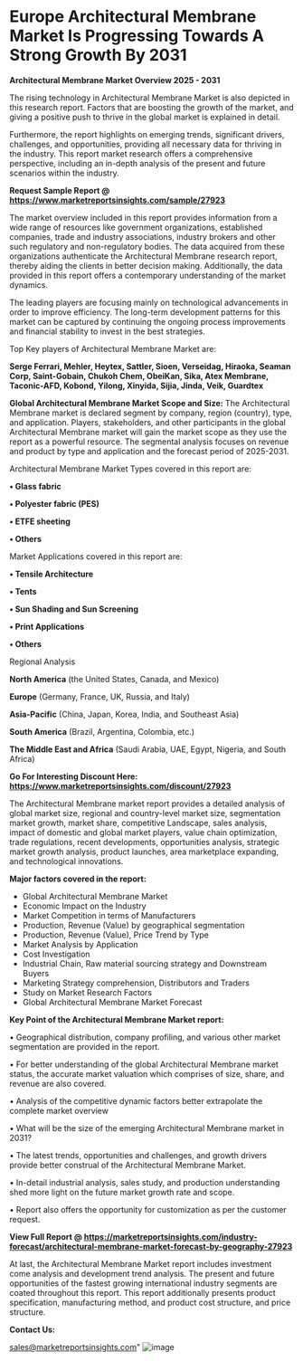 # Europe Architectural Membrane Market Is Progressing Towards A Strong Growth By 2031

<Strong> Architectural Membrane Market Overview 2025 - 2031</strong>

The rising technology in Architectural Membrane Market is also depicted in this research report. Factors that are boosting the growth of the market, and giving a positive push to thrive in the global market is explained in detail.

Furthermore, the report highlights on emerging trends, significant drivers, challenges, and opportunities, providing all necessary data for thriving in the industry. This report market research offers a comprehensive perspective, including an in-depth analysis of the present and future scenarios within the industry.

<strong>Request Sample Report @ <a href=https://www.marketreportsinsights.com/sample/27923>https://www.marketreportsinsights.com/sample/27923</a></strong>

The market overview included in this report provides information from a wide range of resources like government organizations, established companies, trade and industry associations, industry brokers and other such regulatory and non-regulatory bodies. The data acquired from these organizations authenticate the Architectural Membrane research report, thereby aiding the clients in better decision making. Additionally, the data provided in this report offers a contemporary understanding of the market dynamics.

The leading players are focusing mainly on technological advancements in order to improve efficiency. The long-term development patterns for this market can be captured by continuing the ongoing process improvements and financial stability to invest in the best strategies.

Top Key players of Architectural Membrane Market are:

<strong>Serge Ferrari, Mehler, Heytex, Sattler, Sioen, Verseidag, Hiraoka, Seaman Corp, Saint-Gobain, Chukoh Chem, ObeiKan, Sika, Atex Membrane, Taconic-AFD, Kobond, Yilong, Xinyida, Sijia, Jinda, Veik, Guardtex</strong>

<strong><b>Global Architectural Membrane Market Scope and Size:</b></strong>
The Architectural Membrane market is declared segment by company, region (country), type, and application. Players, stakeholders, and other participants in the global Architectural Membrane market will gain the market scope as they use the report as a powerful resource. The segmental analysis focuses on revenue and product by type and application and the forecast period of 2025-2031.

Architectural Membrane Market Types covered in this report are:

<strong>• Glass fabric

• Polyester fabric (PES)

• ETFE sheeting

• Others</strong>

Market Applications covered in this report are:

<strong>• Tensile Architecture

• Tents

• Sun Shading and Sun Screening

• Print Applications

• Others</strong> 

Regional Analysis

<strong>North America</strong> (the United States, Canada, and Mexico)

<strong>Europe</strong> (Germany, France, UK, Russia, and Italy)

<strong>Asia-Pacific</strong> (China, Japan, Korea, India, and Southeast Asia)

<strong>South America</strong> (Brazil, Argentina, Colombia, etc.)

<strong>The Middle East and Africa</strong> (Saudi Arabia, UAE, Egypt, Nigeria, and South Africa)

<strong>Go For Interesting Discount Here: <a href=https://www.marketreportsinsights.com/discount/27923>https://www.marketreportsinsights.com/discount/27923</a></strong>

The Architectural Membrane market report provides a detailed analysis of global market size, regional and country-level market size, segmentation market growth, market share, competitive Landscape, sales analysis, impact of domestic and global market players, value chain optimization, trade regulations, recent developments, opportunities analysis, strategic market growth analysis, product launches, area marketplace expanding, and technological innovations.

<strong><b>Major factors covered in the report:</b></strong>
<ul>
  <li>Global Architectural Membrane Market </li>
  <li>Economic Impact on the Industry</li>
  <li>Market Competition in terms of Manufacturers</li>
  <li>Production, Revenue (Value) by geographical segmentation</li>
  <li>Production, Revenue (Value), Price Trend by Type</li>
  <li>Market Analysis by Application</li>
  <li>Cost Investigation</li>
  <li>Industrial Chain, Raw material sourcing strategy and Downstream Buyers</li>
  <li>Marketing Strategy comprehension, Distributors and Traders</li>
  <li>Study on Market Research Factors</li>
  <li>Global Architectural Membrane Market Forecast</li>
</ul>

<strong><b>Key Point of the Architectural Membrane Market report:</b></strong>

• Geographical distribution, company profiling, and various other market segmentation are provided in the report.

• For better understanding of the global Architectural Membrane market status, the accurate market valuation which comprises of size, share, and revenue are also covered.

• Analysis of the competitive dynamic factors better extrapolate the complete market overview

• What will be the size of the emerging Architectural Membrane market in 2031?

• The latest trends, opportunities and challenges, and growth drivers provide better construal of the Architectural Membrane Market.

• In-detail industrial analysis, sales study, and production understanding shed more light on the future market growth rate and scope.

• Report also offers the opportunity for customization as per the customer request.

<strong><b>View Full Report @ <a href=https://marketreportsinsights.com/industry-forecast/architectural-membrane-market-forecast-by-geography-27923>https://marketreportsinsights.com/industry-forecast/architectural-membrane-market-forecast-by-geography-27923</a></b></strong>


At last, the Architectural Membrane Market report includes investment come analysis and development trend analysis. The present and future opportunities of the fastest growing international industry segments are coated throughout this report. This report additionally presents product specification, manufacturing method, and product cost structure, and price structure.

<strong>Contact Us:</strong>

sales@marketreportsinsights.com"
![image](https://github.com/user-attachments/assets/1e84c62f-8166-4f8a-acd7-b47232c36104)
